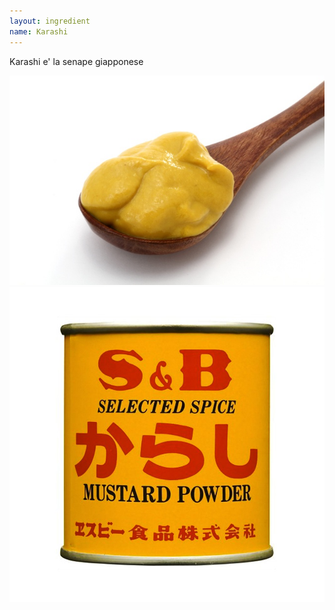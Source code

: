 ```yaml
---
layout: ingredient
name: Karashi
---
```


Karashi e' la senape giapponese

![Karashi](/assets/images/ingredients/karashi-1.jpg)
![Karashi](/assets/images/ingredients/karashi-2.jpg)
